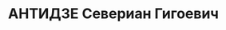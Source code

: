 ---
title: АНТИДЗЕ Севериан Гигоевич
description: "Род. в 1902, Чохатаурский р-н, с. Хеви, грузин. Род занятий: до ареста\
  \ главный механик Ткибултреста. \n  Осужден Тройкой при НКВД ГССР 09.11.1937. Мера\
  \ наказания: расстрел с конфискацией личного имущества. Дата расстрела: 10.11.1937"
---